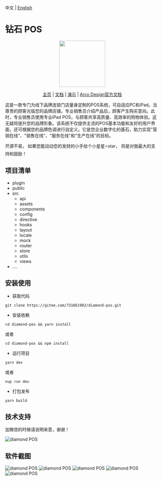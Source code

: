 中文 | [English](./README-en.md)

# 钻石 POS
<p align="center">
    <img src="https://s1.imagehub.cc/images/2024/04/29/9e531fec82c60fefbaceaafc8fbf7229.png" width="150" />
</p>
<p align="center">
    <a href="" target="_blank">主页</a> |
    <a href="" target="_blank">文档</a> | 
    <a href="" target="_blank">演示</a> | 
    <a href="https://arco.design" target="_blank">Arco Design官方文档</a> 
</p>

这是一款专门为线下品牌连锁门店量身定制的POS系统，可自适应PC和iPad。当尊贵的顾客光临您的品牌店铺，专业销售员介绍产品后，顾客产生购买意向。此时，专业销售员使用专业iPad POS，与顾客共享高质量、高效率的购物体验。这无疑将提升您的品牌形象。该系统不仅提供主流的POS基本功能和友好的用户界面，还可根据您的品牌色调进行自定义。它是您企业数字化的基石，助力实现"营销在线"、"销售在线"、"服务在线"和"生产在线"的目标。

开源不易， 如果您能动动您的发财的小手给个小星星⭐star， 将是对我最大的支持和鼓励！


## 项目清单
- plugin
- public
- src
    - api
    - assets
    - components
    - config
    - directive
    - hooks
    - layout
    - locale
    - mock
    - router
    - store
    - utils
    - views
- ....

## 安装使用

- 获取代码
```
git clone https://gitee.com/731661902/diamond-pos.git
```
- 安装依赖
```
cd diamond-pos && yarn install 
```
或者
```
cd diamond-pos && npm install
```
- 运行项目
```
yarn dev
```
或者
```
nup run dev
```
- 打包发布
```
yarn build
```

## 技术支持

加微信的时候请说明来意，谢谢！

<img src="https://i.postimg.cc/MvkqZPqQ/rrrrimage.png"  alt='diamond POS '/>

## 软件截图
<img src="https://s21.ax1x.com/2024/06/11/pkUYRgO.png" alt="diamond POS" />

<img src="https://s21.ax1x.com/2024/06/11/pkUY5bd.png" alt="diamond POS" />

<img src="https://s21.ax1x.com/2024/06/11/pkUYTUI.png" alt="diamond POS" />

<img src="https://s21.ax1x.com/2024/06/11/pkUY75t.png" alt="diamond POS" />

<img src="https://s21.ax1x.com/2024/06/11/pkUYbPP.png" alt="diamond POS" />


